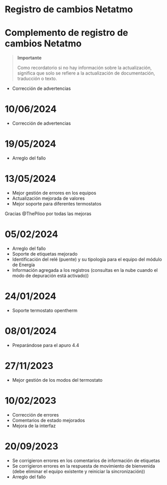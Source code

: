 # Registro de cambios Netatmo

# Complemento de registro de cambios Netatmo

>**Importante**
>
>Como recordatorio si no hay información sobre la actualización, significa que solo se refiere a la actualización de documentación, traducción o texto.

- Corrección de advertencias

# 10/06/2024

- Corrección de advertencias

# 19/05/2024

- Arreglo del fallo

# 13/05/2024

- Mejor gestión de errores en los equipos
- Actualización mejorada de valores
- Mejor soporte para diferentes termostatos

Gracias @ThePiloo por todas las mejoras

# 05/02/2024

- Arreglo del fallo
- Soporte de etiquetas mejorado
- Identificación del relé (puente) y su tipología para el equipo del módulo de Energía
- Información agregada a los registros (consultas en la nube cuando el modo de depuración está activado))

# 24/01/2024

- Soporte termostato opentherm

# 08/01/2024

- Preparándose para el apuro 4.4

# 27/11/2023

- Mejor gestión de los modos del termostato

# 10/02/2023

- Corrección de errores
- Comentarios de estado mejorados
- Mejora de la interfaz

# 20/09/2023

- Se corrigieron errores en los comentarios de información de etiquetas
- Se corrigieron errores en la respuesta de movimiento de bienvenida (debe eliminar el equipo existente y reiniciar la sincronización))
- Arreglo del fallo
